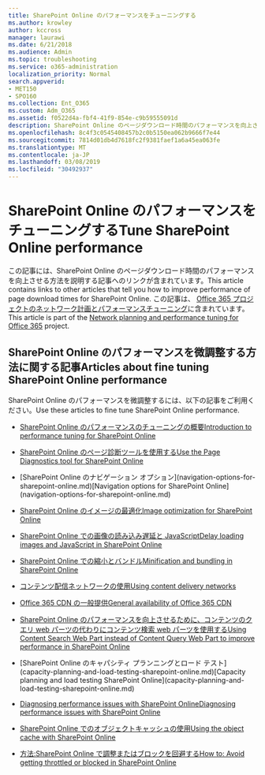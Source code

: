 ```yaml
---
title: SharePoint Online のパフォーマンスをチューニングする
ms.author: krowley
author: kccross
manager: laurawi
ms.date: 6/21/2018
ms.audience: Admin
ms.topic: troubleshooting
ms.service: o365-administration
localization_priority: Normal
search.appverid:
- MET150
- SPO160
ms.collection: Ent_O365
ms.custom: Adm_O365
ms.assetid: f0522d4a-fbf4-41f9-854e-c9b59555091d
description: SharePoint Online のページダウンロード時間のパフォーマンスを向上させる方法を説明する、他の記事へのリンクが含まれています。
ms.openlocfilehash: 8c4f3c0545408457b2c0b5150ea062b9666f7e44
ms.sourcegitcommit: 7814d01db4d7618fc2f9381faef1a6a45ea063fe
ms.translationtype: MT
ms.contentlocale: ja-JP
ms.lasthandoff: 03/08/2019
ms.locfileid: "30492937"
---
```

# <a name="tune-sharepoint-online-performance"></a><span data-ttu-id="5c141-103">SharePoint Online のパフォーマンスをチューニングする</span><span class="sxs-lookup"><span data-stu-id="5c141-103">Tune SharePoint Online performance</span></span>

<span data-ttu-id="5c141-104">この記事には、SharePoint Online のページダウンロード時間のパフォーマンスを向上させる方法を説明する記事へのリンクが含まれています。</span><span class="sxs-lookup"><span data-stu-id="5c141-104">This article contains links to other articles that tell you how to improve performance of page download times for SharePoint Online.</span></span> <span data-ttu-id="5c141-105">この記事は、 [Office 365 プロジェクトのネットワーク計画とパフォーマンスチューニング](https://aka.ms/tune)に含まれています。</span><span class="sxs-lookup"><span data-stu-id="5c141-105">This article is part of the [Network planning and performance tuning for Office 365](https://aka.ms/tune) project.</span></span>
   
## <a name="articles-about-fine-tuning-sharepoint-online-performance"></a><span data-ttu-id="5c141-106">SharePoint Online のパフォーマンスを微調整する方法に関する記事</span><span class="sxs-lookup"><span data-stu-id="5c141-106">Articles about fine tuning SharePoint Online performance</span></span>

<span data-ttu-id="5c141-107">SharePoint Online のパフォーマンスを微調整するには、以下の記事をご利用ください。</span><span class="sxs-lookup"><span data-stu-id="5c141-107">Use these articles to fine tune SharePoint Online performance.</span></span>
  
- [<span data-ttu-id="5c141-108">SharePoint Online のパフォーマンスのチューニングの概要</span><span class="sxs-lookup"><span data-stu-id="5c141-108">Introduction to performance tuning for SharePoint Online</span></span>](introduction-to-performance-tuning-for-sharepoint-online.md)
    
- [<span data-ttu-id="5c141-109">SharePoint Online のページ診断ツールを使用する</span><span class="sxs-lookup"><span data-stu-id="5c141-109">Use the Page Diagnostics tool for SharePoint Online</span></span>](page-diagnostics-for-spo.md)
    
- <span data-ttu-id="5c141-110">
  [SharePoint Online のナビゲーション オプション](navigation-options-for-sharepoint-online.md)</span><span class="sxs-lookup"><span data-stu-id="5c141-110">[Navigation options for SharePoint Online](navigation-options-for-sharepoint-online.md)</span></span>
    
- [<span data-ttu-id="5c141-111">SharePoint Online のイメージの最適化</span><span class="sxs-lookup"><span data-stu-id="5c141-111">Image optimization for SharePoint Online</span></span>](image-optimization-for-sharepoint-online.md)
    
- [<span data-ttu-id="5c141-112">SharePoint Online での画像の読み込み遅延と JavaScript</span><span class="sxs-lookup"><span data-stu-id="5c141-112">Delay loading images and JavaScript in SharePoint Online</span></span>](delay-loading-images-and-javascript-in-sharepoint-online.md)
    
- [<span data-ttu-id="5c141-113">SharePoint Online での縮小とバンドル</span><span class="sxs-lookup"><span data-stu-id="5c141-113">Minification and bundling in SharePoint Online</span></span>](minification-and-bundling-in-sharepoint-online.md)
    
- [<span data-ttu-id="5c141-114">コンテンツ配信ネットワークの使用</span><span class="sxs-lookup"><span data-stu-id="5c141-114">Using content delivery networks</span></span>](using-content-delivery-networks-with-sharepoint-online.md)
    
 - [<span data-ttu-id="5c141-115">Office 365 CDN の一般提供</span><span class="sxs-lookup"><span data-stu-id="5c141-115">General availability of Office 365 CDN</span></span>](https://dev.office.com/blogs/general-availability-of-office-365-cdn)
    
- [<span data-ttu-id="5c141-116">SharePoint Online のパフォーマンスを向上させるために、コンテンツのクエリ web パーツの代わりにコンテンツ検索 web パーツを使用する</span><span class="sxs-lookup"><span data-stu-id="5c141-116">Using Content Search Web Part instead of Content Query Web Part to improve performance in SharePoint Online</span></span>](using-content-search-web-part-instead-of-content-query-web-part-to-improve-perfo.md)
    
- <span data-ttu-id="5c141-117">
  [SharePoint Online のキャパシティ プランニングとロード テスト](capacity-planning-and-load-testing-sharepoint-online.md)</span><span class="sxs-lookup"><span data-stu-id="5c141-117">[Capacity planning and load testing SharePoint Online](capacity-planning-and-load-testing-sharepoint-online.md)</span></span>
    
- [<span data-ttu-id="5c141-118">Diagnosing performance issues with SharePoint Online</span><span class="sxs-lookup"><span data-stu-id="5c141-118">Diagnosing performance issues with SharePoint Online</span></span>](diagnosing-performance-issues-with-sharepoint-online.md)
    
- [<span data-ttu-id="5c141-119">SharePoint Online でのオブジェクトキャッシュの使用</span><span class="sxs-lookup"><span data-stu-id="5c141-119">Using the object cache with SharePoint Online</span></span>](using-the-object-cache-with-sharepoint-online.md)
    
- [<span data-ttu-id="5c141-120">方法:SharePoint Online で調整またはブロックを回避する</span><span class="sxs-lookup"><span data-stu-id="5c141-120">How to: Avoid getting throttled or blocked in SharePoint Online</span></span>](https://msdn.microsoft.com/en-us/library/office/dn889829.aspx)
    

